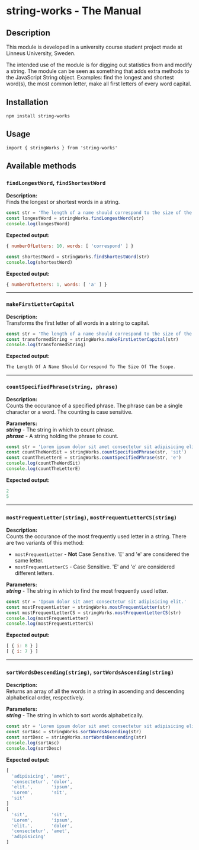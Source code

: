 # string-works - The Manual

## Description
This module is developed in a university course student project made at Linneus University, Sweden.

The intended use of the module is for digging out statistics from and modify a string. The module can be seen as something that adds extra methods to the JavaScript String object. Examples: find the longest and shortest word(s), the most common letter, make all first letters of every word capital.

## Installation

`npm install string-works`

## Usage 

`import { stringWorks } from 'string-works'`

## Available methods

### `findLongestWord`, `findShortestWord`

**Description:** <br> 
Finds the longest or shortest words in a string.

```javascript
const str = 'The length of a name should correspond to the size of the scope.'
const longestWord = stringWorks.findLongestWord(str)
console.log(longestWord)
```
**Expected output:**
```javascript
{ numberOfLetters: 10, words: [ 'correspond' ] }
```

```javascript
const shortestWord = stringWorks.findShortestWord(str)
console.log(shortestWord)
```
**Expected output:**
```javascript
{ numberOfLetters: 1, words: [ 'a' ] }

```
___

### `makeFirstLetterCapital`

**Description:** <br>
Transforms the first letter of all words in a string to capital.

```javascript
const str = 'The length of a name should correspond to the size of the scope.'
const transformedString = stringWorks.makeFirstLetterCapital(str)
console.log(transformedString)
```
**Expected output:**
```javascript
The Length Of A Name Should Correspond To The Size Of The Scope.
```
___

### `countSpecifiedPhrase(string, phrase)`

**Description:** <br>
Counts the occurance of a specified phrase. The phrase can be a single character or a word. The counting is case sensitive. 

**Parameters:** <br>
***string*** - The string in which to count phrase. <br>
***phrase*** - A string holding the phrase to count.

```javascript
const str = 'Lorem ipsum dolor sit amet consectetur sit adipisicing elit.'
const countTheWordSit = stringWorks.countSpecifiedPhrase(str, 'sit')
const countTheLetterE = stringWorks.countSpecifiedPhrase(str, 'e')
console.log(countTheWordSit)
console.log(countTheLetterE)
```

**Expected output:**
```javascript
2
5
```

---

### `mostFrequentLetter(string)`, `mostFrequentLetterCS(string)`

**Description:** <br>
Counts the occurance of the most frequently used letter in a string. There are two variants of this method:
- `mostFrequentLetter` - **Not** Case Sensitive. 'E' and 'e' are considered the same letter.
- `mostFrequentLetterCS` - Case Sensitive. 'E' and 'e' are considered different letters.

**Parameters:** <br>
***string*** - The string in which to find the most frequently used letter. <br>

```javascript
const str = 'Ipsum dolor sit amet consectetur sit adipisicing elit.'
const mostFrequentLetter = stringWorks.mostFrequentLetter(str)
const mostFrequentLetterCS = stringWorks.mostFrequentLetterCS(str)
console.log(mostFrequentLetter)
console.log(mostFrequentLetterCS)
```

**Expected output:**
```javascript
[ { i: 8 } ]
[ { i: 7 } ]
```

---

### `sortWordsDescending(string)`, `sortWordsAscending(string)`

**Description:** <br>
Returns an array of all the words in a string in ascending and descending alphabetical order, respectively.

**Parameters:** <br>
***string*** - The string in which to sort words alphabetically.

```javascript
const str = 'Lorem ipsum dolor sit amet consectetur sit adipisicing elit.'
const sortAsc = stringWorks.sortWordsAscending(str)
const sortDesc = stringWorks.sortWordsDescending(str)
console.log(sortAsc)
console.log(sortDesc)
```

**Expected output:**
```javascript
[
  'adipisicing', 'amet',
  'consectetur', 'dolor',
  'elit.',       'ipsum',
  'Lorem',       'sit',
  'sit'
]
[
  'sit',         'sit',
  'Lorem',       'ipsum',
  'elit.',       'dolor',
  'consectetur', 'amet',
  'adipisicing'
]
```

